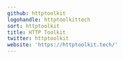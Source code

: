 ```yaml
---
github: httptoolkit
logohandle: httptoolkittech
sort: httptoolkit
title: HTTP Toolkit
twitter: httptoolkit
website: 'https://httptoolkit.tech/'
---
```

